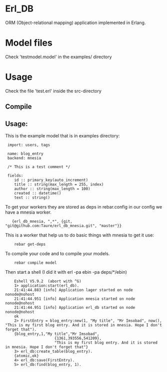 # Erl_DB
ORM (Object-relational mapping) application implemented in Erlang.

# Model files
Check 'testmodel.model' in the examples/ directory

# Usage
Check the file 'test.erl' inside the src-directory

## Compile

Usage:
----------

This is the example model that is in examples directory:

     import: users, tags

     name: blog_entry
     backend: mnesia

     /* This is a test comment */

     fields:
        id :: primary_key(auto_increment)
        title :: string(max_length = 255, index)
        author :: string(max_length = 100)
        created :: datetime()
        text :: string()


To get your workers they are stored as deps in rebar.config in our config we have a mnesia worker.

       {erl_db_mnesia, ",*", {git, "git@github.com:Taure/erl_db_mnesia.git", "master"}}

This is a worker that help us to do basic things with mnesia to get it use:

        rebar get-deps

To compile your code and to compile your models.

        rebar compile model

Then start a shell (I did it with erl -pa ebin -pa deps/*/ebin)

        Eshell V5.9.2  (abort with ^G)
        1> application:start(erl_db).
        21:41:44.883 [info] Application lager started on node nonode@nohost
        21:41:44.951 [info] Application mnesia started on node nonode@nohost
        21:41:44.951 [info] Application erl_db started on node nonode@nohost
        ok
        2> FirstEntry = blog_entry:new(1, "My title", "Mr Imsobad", now(), "This is my first blog entry. And it is stored in mnesia. Hope I don't forget that").
        {blog_entry,1,"My title","Mr Imsobad",
                          {1361,393556,541209},
                          "This is my first blog entry. And it is stored in mnesia. Hope I don't forget that"}
        3> erl_db:create_table(blog_entry).
        {atomic,ok}
        4> erl_db:save(FirstEntry).
        5> erl_db:find(blog_entry, 1).